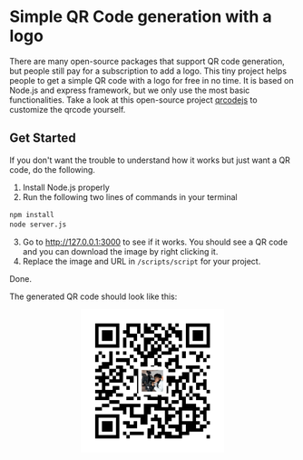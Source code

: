 # Simple QR Code generation with a logo

There are many open-source packages that support QR code generation, but people still pay for a subscription to add a logo. This tiny project helps people to get a simple QR code with a logo for free in no time. It is based on Node.js and express framework, but we only use the most basic functionalities. Take a look at this open-source project [qrcodejs](https://github.com/davidshimjs/qrcodejs) to customize the qrcode yourself.

## Get Started

If you don't want the trouble to understand how it works but just want a QR code, do the following.

1. Install Node.js properly
2. Run the following two lines of commands in your terminal

```bash
npm install
node server.js
```

3. Go to http://127.0.0.1:3000 to see if it works. You should see a QR code and you can download the image by right clicking it.
4. Replace the image and URL in `/scripts/script` for your project.

Done.

The generated QR code should look like this:
<p align="center">
<img src="public/QR.png" alt="QR Code Generated" style="width: 50%; display: block; margin-left: auto; margin-right: auto;">
</p>